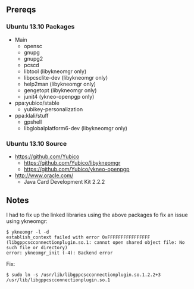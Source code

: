 ## Prereqs

### Ubuntu 13.10 Packages

* Main
  * opensc
  * gnupg
  * gnupg2
  * pcscd
  * libtool (libykneomgr only)
  * libpcsclite-dev (libykneomgr only)
  * help2man (libykneomgr only)
  * gengetopt (libykneomgr only)
  * junit4 (ykneo-openpgp only)
* ppa:yubico/stable
  * yubikey-personalization
* ppa:klali/stuff
  * gpshell
  * libglobalplatform6-dev (libykneomgr only)

### Ubuntu 13.10 Source

* https://github.com/Yubico
  * https://github.com/Yubico/libykneomgr
  * https://github.com/Yubico/ykneo-openpgp
* http://www.oracle.com/
  * Java Card Development Kit 2.2.2

## Notes

I had to fix up the linked libraries using the above packages fo fix
an issue using ykneomgr:

    $ ykneomgr -l -d
    establish_context failed with error 0xFFFFFFFFFFFFFFFF (libgppcscconnectionplugin.so.1: cannot open shared object file: No such file or directory)
    error: ykneomgr_init (-4): Backend error

Fix:

    $ sudo ln -s /usr/lib/libgppcscconnectionplugin.so.1.2.2+3  /usr/lib/libgppcscconnectionplugin.so.1
